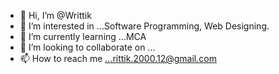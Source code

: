 - 👋 Hi, I’m @Writtik
- 👀 I’m interested in ...Software Programming, Web Designing.
- 🌱 I’m currently learning ...MCA
- 💞️ I’m looking to collaborate on ...
- 📫 How to reach me ...rittik.2000.12@gmail.com

<!---
WrittikGithub/WrittikGithub is a ✨ special ✨ repository because its `README.md` (this file) appears on your GitHub profile.
You can click the Preview link to take a look at your changes.
--->
